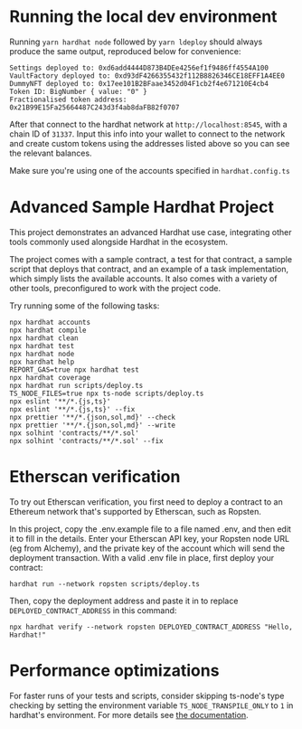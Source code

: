 # Running the local dev environment

Running `yarn hardhat node` followed by
`yarn ldeploy` should always produce the same output, reproduced below for convenience:
```
Settings deployed to: 0xd6add4444D873B4DEe4256ef1f9486ff4554A100
VaultFactory deployed to: 0xd93dF4266355432f112B8826346CE18EFF1A4EE0
DummyNFT deployed to: 0x17ee101B2BFaae3452d04F1cb2f4e671210E4cb4
Token ID: BigNumber { value: "0" }
Fractionalised token address: 0x21B99E15Fa25664487C243d3f4ab8daFB82f0707
```

After that connect to the hardhat network at `http://localhost:8545`, with a chain
ID of `31337`. Input this info into your wallet to connect to the network and create
custom tokens using the addresses listed above so you can see the relevant balances.

Make sure you're using one of the accounts specified in `hardhat.config.ts`

# Advanced Sample Hardhat Project

This project demonstrates an advanced Hardhat use case, integrating other tools commonly used alongside Hardhat in the ecosystem.

The project comes with a sample contract, a test for that contract, a sample script that deploys that contract, and an example of a task implementation, which simply lists the available accounts. It also comes with a variety of other tools, preconfigured to work with the project code.

Try running some of the following tasks:

```shell
npx hardhat accounts
npx hardhat compile
npx hardhat clean
npx hardhat test
npx hardhat node
npx hardhat help
REPORT_GAS=true npx hardhat test
npx hardhat coverage
npx hardhat run scripts/deploy.ts
TS_NODE_FILES=true npx ts-node scripts/deploy.ts
npx eslint '**/*.{js,ts}'
npx eslint '**/*.{js,ts}' --fix
npx prettier '**/*.{json,sol,md}' --check
npx prettier '**/*.{json,sol,md}' --write
npx solhint 'contracts/**/*.sol'
npx solhint 'contracts/**/*.sol' --fix
```

# Etherscan verification

To try out Etherscan verification, you first need to deploy a contract to an Ethereum network that's supported by Etherscan, such as Ropsten.

In this project, copy the .env.example file to a file named .env, and then edit it to fill in the details. Enter your Etherscan API key, your Ropsten node URL (eg from Alchemy), and the private key of the account which will send the deployment transaction. With a valid .env file in place, first deploy your contract:

```shell
hardhat run --network ropsten scripts/deploy.ts
```

Then, copy the deployment address and paste it in to replace `DEPLOYED_CONTRACT_ADDRESS` in this command:

```shell
npx hardhat verify --network ropsten DEPLOYED_CONTRACT_ADDRESS "Hello, Hardhat!"
```

# Performance optimizations

For faster runs of your tests and scripts, consider skipping ts-node's type checking by setting the environment variable `TS_NODE_TRANSPILE_ONLY` to `1` in hardhat's environment. For more details see [the documentation](https://hardhat.org/guides/typescript.html#performance-optimizations).
